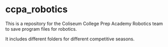 # ccpa_robotics

This is a repository for the Coliseum College Prep Academy Robotics team to save program files for robotics.

It includes different folders for different competitive seasons.
